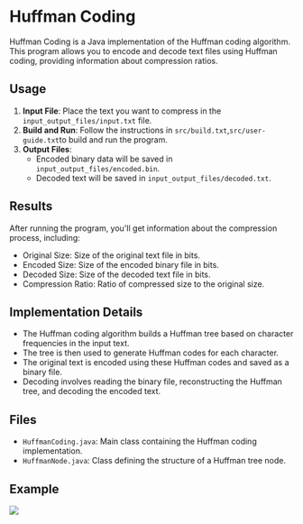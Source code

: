 # Huffman Coding

Huffman Coding is a Java implementation of the Huffman coding algorithm. 
This program allows you to encode and decode text files using Huffman coding, providing information about compression ratios.

## Usage

1. **Input File**: Place the text you want to compress in the `input_output_files/input.txt` file.
2. **Build and Run**: Follow the instructions in `src/build.txt`,`src/user-guide.txt`to build and run the program.
3. **Output Files**:
   - Encoded binary data will be saved in `input_output_files/encoded.bin`.
   - Decoded text will be saved in `input_output_files/decoded.txt`.

## Results

After running the program, you'll get information about the compression process, including:
- Original Size: Size of the original text file in bits.
- Encoded Size: Size of the encoded binary file in bits.
- Decoded Size: Size of the decoded text file in bits.
- Compression Ratio: Ratio of compressed size to the original size.

## Implementation Details

- The Huffman coding algorithm builds a Huffman tree based on character frequencies in the input text.
- The tree is then used to generate Huffman codes for each character.
- The original text is encoded using these Huffman codes and saved as a binary file.
- Decoding involves reading the binary file, reconstructing the Huffman tree, and decoding the encoded text.

## Files

- `HuffmanCoding.java`: Main class containing the Huffman coding implementation.
- `HuffmanNode.java`: Class defining the structure of a Huffman tree node.

## Example

![](./practical_work_Huffman/src/example.png)

